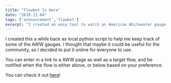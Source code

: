 ```yaml
---
title: "Flowbot Is Here"
date: "2018-11-04"
tags: ['announcement','flowbot']
excerpt: "I created an easy tool to watch an American Whitewater gauge for it to hit a certain level, and then it will send you an email notification."
---
```


I created this a while back as local python script to help me keep track of some of the AWW gauges.  I thought that maybe it could be useful for the community, so I decided to put it online for everyone to use.

You can enter in a link to a AWW page as well as a target flow, and be notified when the flow is either above, or below based on your preference.  

You can check it out <a href="/flowbot/">here</a>!